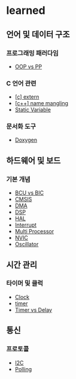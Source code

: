# learned

## 언어 및 데이터 구조
### 프로그래밍 패러다임
- [OOP vs PP](OOPvsPP.md)

### C 언어 관련
- [[c] extern]([c]extern.md)
- [[c++] name mangling]([c++]name_mangling.md)
- [Static Variable](StaticVariable.md)

### 문서화 도구
- [Doxygen](Doxygen.md)

## 하드웨어 및 보드
### 기본 개념
- [BCU vs BIC](BCUvsBIC.md)
- [CMSIS](cmsis.md)
- [DMA](DMA.md)
- [DSP](DSP.md)
- [HAL](HAL.md)
- [Interrupt](interrupt.md)
- [Multi Processor](MultiProcessor.md)
- [NVIC](NVIC.md)
- [Oscillator](Oscillator.md)

## 시간 관리
### 타이머 및 클럭
- [Clock](clock.md)
- [timer](timer.md)
- [Timer vs Delay](timer%20vs%20delay.md)

## 통신
### 프로토콜
- [I2C](I2C.md)
- [Polling](polling.md)
